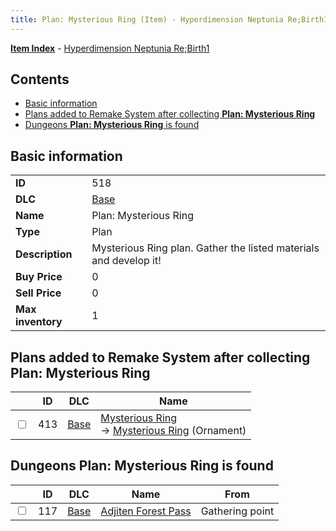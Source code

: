 ```yaml
---
title: Plan: Mysterious Ring (Item) - Hyperdimension Neptunia Re;Birth1
---
```


[**Item Index**](/neptunia/rb1/item/index.html) - [Hyperdimension Neptunia Re;Birth1](/neptunia/rb1)

## Contents

- [Basic information](#basic-information)
- [Plans added to Remake System after collecting **Plan: Mysterious Ring**](#plans-added-to-remake-system-after-collecting-plan-mysterious-ring)
- [Dungeons **Plan: Mysterious Ring** is found](#dungeons-plan-mysterious-ring-is-found)
## Basic information

|   |   |
| -- | -- |
| **ID** | 518 |
| **DLC** | [Base](/neptunia/rb1/dlc/1-base.html) |
| **Name** | Plan: Mysterious Ring |
| **Type** | Plan |
| **Description** | Mysterious Ring plan. Gather the listed materials and develop it! |
| **Buy Price** | 0 |
| **Sell Price** | 0 |
| **Max inventory** | 1 |


## Plans added to Remake System after collecting **Plan: Mysterious Ring**

|    | ID | DLC | Name |
| -- | -- | --- | ---- |
| <input type="checkbox" id="rb1-remake-1-413" class="trackbox" /> | 413 | [Base](/neptunia/rb1/dlc/1-base.html) | [Mysterious Ring](/neptunia/rb1/remake/1-413-mysterious-ring.html)<br /> → [Mysterious Ring](/neptunia/rb1/item/1-2741-mysterious-ring.html) (Ornament) |


## Dungeons **Plan: Mysterious Ring** is found

|    | ID | DLC | Name | From |
| -- | -- | --- | ---- | ---- |
| <input type="checkbox" id="rb1-dungeon-1-117" class="trackbox" /> | 117 | [Base](/neptunia/rb1/dlc/1-base.html) | [Adjiten Forest Pass](/neptunia/rb1/dungeon/1-117-adjiten-forest-pass.html) | Gathering point |
